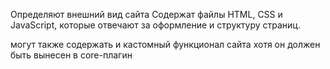 Определяют внешний вид сайта
Cодержат файлы HTML, CSS и JavaScript, которые отвечают за оформление и структуру страниц.

могут также содержать и кастомный функционал сайта хотя он должен быть вынесен в core-плагин